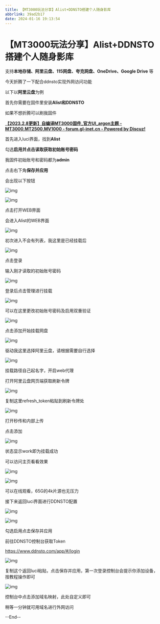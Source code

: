 ```yaml
---
title: 【MT3000玩法分享】Alist+DDNSTO搭建个人随身影库
abbrlink: 39ad2b17
date: 2024-01-16 19:13:54
---
```


# 【MT3000玩法分享】Alist+DDNSTO搭建个人随身影库

支持**本地存储、阿里云盘、115网盘、夸克网盘、OneDrive、Google Drive** 等

今天折腾了一下配合ddnsto实现外网访问功能

以下以**阿里云盘**为例

首先你需要在固件里安装**Alist和DDNSTO**

如果不想折腾可以刷我固件

[**【2023.2.8更新】自编译MT3000固件_官方UI_argon主题 - MT3000,MT2500,MV1000 - forum.gl-inet.cn - Powered by Discuz!**](https://forum.gl-inet.cn/forum.php?mod=viewthread&tid=2782)

首先进入luci界面，找到**Alist**

勾选**启用并点击读取获取初始账号密码**

我固件初始账号和密码都为**admin**

点击右下角**保存并应用**

会出现以下按钮

![img](https://myblogs-1304241272.cos.ap-hongkong.myqcloud.com/images/193233lvoi1zphzrrr15vv.png)

![img](https://myblogs-1304241272.cos.ap-hongkong.myqcloud.com/images/193353zgl1e58i8gv97l1l.png)

点击打开WEB界面

会进入Alist的WEB界面

![img](https://myblogs-1304241272.cos.ap-hongkong.myqcloud.com/images/193459hwteutkaj51ivsia.png)

初次进入不会有列表，我这里是已经挂载后

![img](https://myblogs-1304241272.cos.ap-hongkong.myqcloud.com/images/193608kg2bx1bp6ujgjn6x.png)

点击登录

输入刚才读取的初始账号密码

![img](https://myblogs-1304241272.cos.ap-hongkong.myqcloud.com/images/193655fnnp16tpnvhf86nv.png)

登录后点击管理进行挂载

![img](https://myblogs-1304241272.cos.ap-hongkong.myqcloud.com/images/193941xwi56xuydrwsish5.png)

可以在这里更改初始账号密码及启用双重验证

![img](https://myblogs-1304241272.cos.ap-hongkong.myqcloud.com/images/194103ce5vduudvzfjo3ev.png)

点击添加开始挂载网盘

![img](https://myblogs-1304241272.cos.ap-hongkong.myqcloud.com/images/194217nojb751jb1td1ata.png)

驱动我这里选择阿里云盘，请根据需要自行选择

![img](https://myblogs-1304241272.cos.ap-hongkong.myqcloud.com/images/194316c3nbbkb7j7ccbbc2.png)

挂载路径自己起名字，开启web代理

打开阿里云盘网页端获取刷新令牌

![img](https://myblogs-1304241272.cos.ap-hongkong.myqcloud.com/images/194432t3acnrv9nv5n3cvp.png)

复制这里refresh_token粘贴到刷新令牌处

![img](https://myblogs-1304241272.cos.ap-hongkong.myqcloud.com/images/194555mctroscs5tae8t55.png)

打开秒传和内部上传

点击添加

![img](https://myblogs-1304241272.cos.ap-hongkong.myqcloud.com/images/194634sz66dneekheh768k.png)

状态显示work即为挂载成功

可以访问主页看看效果

![img](https://myblogs-1304241272.cos.ap-hongkong.myqcloud.com/images/194754pmchcu4dyotaa2yo.png)

![img](https://myblogs-1304241272.cos.ap-hongkong.myqcloud.com/images/194802pzllml1l5z1lixrq.png)

可以在线观看，65G的4k片源也无压力

接下来返回luci界面进行DDNSTO配置

![img](https://myblogs-1304241272.cos.ap-hongkong.myqcloud.com/images/194944fwq9u3xog6wwqwxu.png)

![img](https://myblogs-1304241272.cos.ap-hongkong.myqcloud.com/images/194947gonco8t2ppxsr8yu.png)

勾选启用点击保存并应用

前往DDNSTO控制台获取Token

https://www.ddnsto.com/app/#/login

![img](https://myblogs-1304241272.cos.ap-hongkong.myqcloud.com/images/195121kbepblb9x92xawpa.png)

复制这个返回luci粘贴，点击保存并应用，第一次登录控制台会提示你添加设备，按教程操作即可

![img](https://myblogs-1304241272.cos.ap-hongkong.myqcloud.com/images/195238jxm4kxvk9baaew19.png)

控制台中点击添加域名映射，此处自定义即可

稍等一分钟就可用域名进行外网访问

--End--

